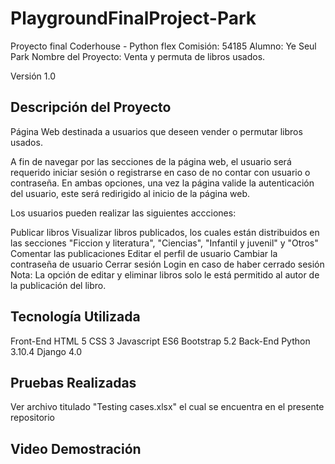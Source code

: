 # PlaygroundFinalProject-Park

Proyecto final Coderhouse - Python flex
Comisión: 54185
Alumno: Ye Seul Park
Nombre del Proyecto: Venta y permuta de libros usados.

Versión
1.0

## Descripción del Proyecto
Página Web destinada a usuarios que deseen vender o permutar libros usados.

A fin de navegar por las secciones de la página web, el usuario será requerido iniciar sesión o registrarse en caso de no contar con usuario o contraseña. En ambas opciones, una vez la página valide la autenticación del usuario, este será redirigido al inicio de la página web.

Los usuarios pueden realizar las siguientes accciones:

Publicar libros
Visualizar libros publicados, los cuales están distribuidos en las secciones "Ficcion y literatura", "Ciencias", "Infantil y juvenil" y "Otros"
Comentar las publicaciones
Editar el perfil de usuario
Cambiar la contraseña de usuario
Cerrar sesión
Login en caso de haber cerrado sesión
Nota: La opción de editar y eliminar libros solo le está permitido al autor de la publicación del libro.

## Tecnología Utilizada
Front-End
HTML 5
CSS 3
Javascript ES6
Bootstrap 5.2
Back-End
Python 3.10.4
Django 4.0

## Pruebas Realizadas
Ver archivo titulado "Testing cases.xlsx" el cual se encuentra en el presente repositorio 

## Video Demostración
